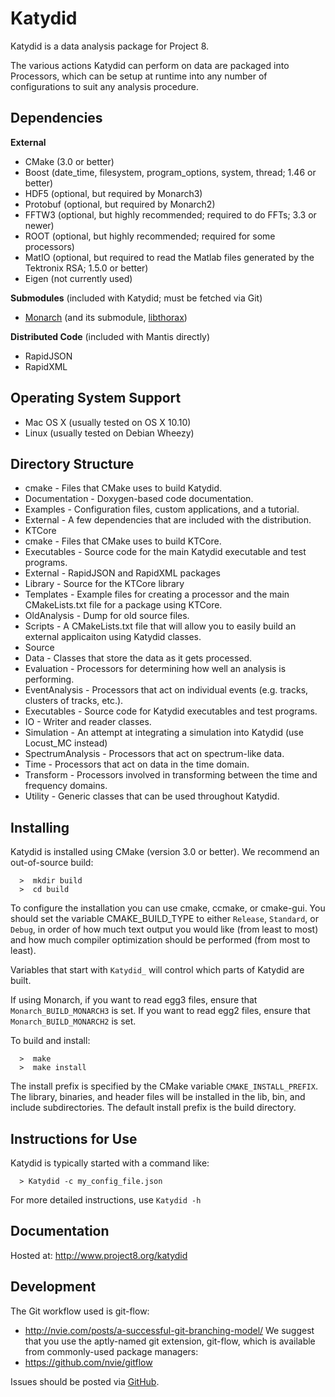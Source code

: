 Katydid
=======

Katydid is a data analysis package for Project 8.

The various actions Katydid can perform on data are packaged into Processors, which can 
be setup at runtime into any number of configurations to suit any analysis procedure.


Dependencies
------------

**External**
- CMake (3.0 or better)
- Boost (date_time, filesystem, program_options, system, thread; 1.46 or better)
- HDF5 (optional, but required by Monarch3)
- Protobuf (optional, but required by Monarch2)
- FFTW3 (optional, but highly recommended; required to do FFTs; 3.3 or newer)
- ROOT (optional, but highly recommended; required for some processors)
- MatIO (optional, but required to read the Matlab files generated by the Tektronix RSA; 1.5.0 or better)
- Eigen (not currently used)

**Submodules** (included with Katydid; must be fetched via Git)
- [Monarch](https://github.com/project8/monarch) (and its submodule, [libthorax](https://github.com/project8/libthorax))

**Distributed Code** (included with Mantis directly)
- RapidJSON
- RapidXML


Operating System Support
------------------------

* Mac OS X (usually tested on OS X 10.10)
* Linux (usually tested on Debian Wheezy)


Directory Structure
-------------------

*  cmake - Files that CMake uses to build Katydid.
*  Documentation - Doxygen-based code documentation.
*  Examples - Configuration files, custom applications, and a tutorial.
*  External - A few dependencies that are included with the distribution.
*  KTCore
  *  cmake - Files that CMake uses to build KTCore.
  *  Executables - Source code for the main Katydid executable and test programs.
  *  External - RapidJSON and RapidXML packages
  *  Library - Source for the KTCore library
  *  Templates - Example files for creating a processor and the main CMakeLists.txt file for a package using KTCore.
*  OldAnalysis - Dump for old source files.
*  Scripts - A CMakeLists.txt file that will allow you to easily build an external applicaiton using Katydid classes.
*  Source
  *  Data - Classes that store the data as it gets processed.
  *  Evaluation - Processors for determining how well an analysis is performing.
  *  EventAnalysis - Processors that act on individual events (e.g. tracks, clusters of tracks, etc.).
  *  Executables - Source code for Katydid executables and test programs.
  *  IO - Writer and reader classes.
  *  Simulation - An attempt at integrating a simulation into Katydid (use Locust_MC instead)
  *  SpectrumAnalysis - Processors that act on spectrum-like data.
  *  Time - Processors that act on data in the time domain.
  *  Transform - Processors involved in transforming between the time and frequency domains.
  *  Utility - Generic classes that can be used throughout Katydid.


Installing
----------

Katydid is installed using CMake (version 3.0 or better).
We recommend an out-of-source build:
```
  >  mkdir build
  >  cd build
```
    
To configure the installation you can use cmake, ccmake, or cmake-gui.
You should set the variable CMAKE_BUILD_TYPE to either `Release`, `Standard`, or `Debug`, in order 
of how much text output you would like (from least to most) and how much compiler optimization 
should be performed (from most to least).

Variables that start with `Katydid_` will control which parts of Katydid are built.

If using Monarch, if you want to read egg3 files, ensure that `Monarch_BUILD_MONARCH3` is set.
If you want to read egg2 files, ensure that `Monarch_BUILD_MONARCH2` is set.

To build and install:
```
  >  make
  >  make install
```
    
The install prefix is specified by the CMake variable `CMAKE_INSTALL_PREFIX`.
The library, binaries, and header files will be installed in the 
lib, bin, and include subdirectories. The default install prefix is the
build directory.


Instructions for Use
--------------------

Katydid is typically started with a command like:
```
  > Katydid -c my_config_file.json
```

For more detailed instructions, use `Katydid -h`


Documentation
-------------

Hosted at: http://www.project8.org/katydid


Development
-----------

The Git workflow used is git-flow:
* http://nvie.com/posts/a-successful-git-branching-model/
We suggest that you use the aptly-named git extension, git-flow, which is available from commonly-used package managers:
* https://github.com/nvie/gitflow

Issues should be posted via [GitHub](https://github.com/project8/katydid/issues).